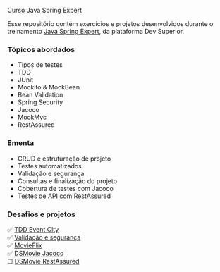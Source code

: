  Curso Java Spring Expert

Esse repositório contém exercícios e projetos desenvolvidos durante o treinamento [Java Spring Expert](https://devsuperior.com.br/curso-java-spring-expert), da plataforma Dev Superior.</br>

### Tópicos abordados
- Tipos de testes
- TDD
- JUnit
- Mockito & MockBean
- Bean Validation
- Spring Security
- Jacoco
- MockMvc
- RestAssured

### Ementa 

- CRUD e estruturação de projeto
- Testes automatizados
- Validação e segurança
- Consultas e finalização do projeto
- Cobertura de testes com Jacoco
- Testes de API com RestAssured

### Desafios e projetos
✅ [TDD Event City](https://github.com/guilchaves/ds-spring-expert/tree/main/desafios/desafio_01)</br>
✅ [Validação e segurança](https://github.com/guilchaves/ds-spring-expert/tree/main/desafios/desafio_02)</br>
✅ [MovieFlix](https://github.com/guilchaves/ds-spring-expert/tree/main/desafios/desafio_03)</br>
✅ [DSMovie Jacoco](https://github.com/guilchaves/ds-spring-expert/tree/main/desafios/desafio_04)</br>
☐ [DSMovie RestAssured](https://github.com/guilchaves/ds-spring-expert/tree/main/desafios/desafio_05)</br>
